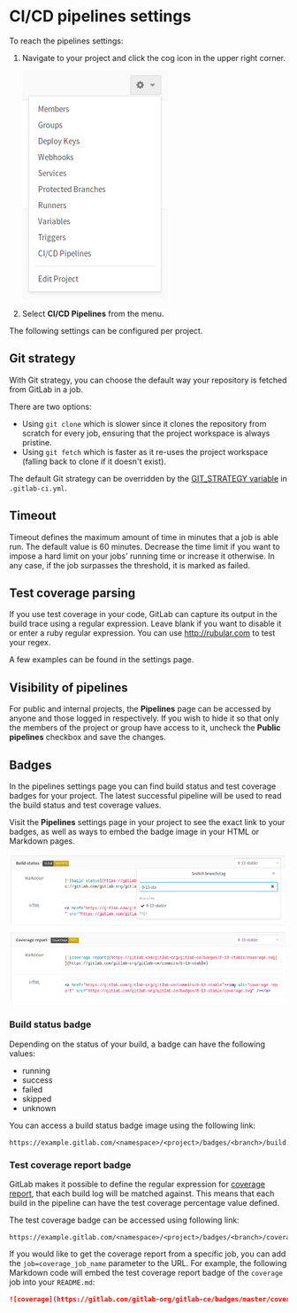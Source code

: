 # CI/CD pipelines settings

To reach the pipelines settings:

1. Navigate to your project and click the cog icon in the upper right corner.

    ![Project settings menu](../img/project_settings_list.png)

1. Select **CI/CD Pipelines** from the menu.

The following settings can be configured per project.

## Git strategy

With Git strategy, you can choose the default way your repository is fetched
from GitLab in a job.

There are two options:

- Using `git clone` which is slower since it clones the repository from scratch
  for every job, ensuring that the project workspace is always pristine.
- Using `git fetch` which is faster as it re-uses the project workspace (falling
  back to clone if it doesn't exist).

The default Git strategy can be overridden by the [GIT_STRATEGY variable][var]
in `.gitlab-ci.yml`.

## Timeout

Timeout defines the maximum amount of time in minutes that a job is able run.
The default value is 60 minutes. Decrease the time limit if you want to impose
a hard limit on your jobs' running time or increase it otherwise. In any case,
if the job surpasses the threshold, it is marked as failed.

## Test coverage parsing

If you use test coverage in your code, GitLab can capture its output in the
build trace using a regular expression. Leave blank if you want to disable it
or enter a ruby regular expression. You can use http://rubular.com to test your
regex.

A few examples can be found in the settings page.

## Visibility of pipelines

For public and internal projects, the **Pipelines** page can be accessed by
anyone and those logged in respectively. If you wish to hide it so that only
the members of the project or group have access to it, uncheck the **Public
pipelines** checkbox and save the changes.

## Badges

In the pipelines settings page you can find build status and test coverage
badges for your project. The latest successful pipeline will be used to read
the build status and test coverage values.

Visit the **Pipelines** settings page in your project to see the exact link to
your badges, as well as ways to embed the badge image in your HTML or Markdown
pages.

![Pipelines badges](img/pipelines_settings_badges.png)

### Build status badge

Depending on the status of your build, a badge can have the following values:

- running
- success
- failed
- skipped
- unknown

You can access a build status badge image using the following link:

```
https://example.gitlab.com/<namespace>/<project>/badges/<branch>/build.svg
```

### Test coverage report badge

GitLab makes it possible to define the regular expression for [coverage report],
that each build log will be matched against. This means that each build in the
pipeline can have the test coverage percentage value defined.

The test coverage badge can be accessed using following link:

```
https://example.gitlab.com/<namespace>/<project>/badges/<branch>/coverage.svg
```

If you would like to get the coverage report from a specific job, you can add
the `job=coverage_job_name` parameter to the URL. For example, the following
Markdown code will embed the test coverage report badge of the `coverage` job
into your `README.md`:

```markdown
![coverage](https://gitlab.com/gitlab-org/gitlab-ce/badges/master/coverage.svg?job=coverage)
```

[var]: ../../../ci/yaml/README.md#git-strategy
[coverage report]: #test-coverage-parsing

